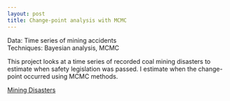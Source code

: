 ```yaml
---
layout: post
title: Change-point analysis with MCMC
---
```


Data: Time series of mining accidents  
Techniques: Bayesian analysis, MCMC

This project looks at a time series of recorded coal mining disasters to estimate when safety legislation was passed. I estimate when the change-point occurred using MCMC methods.

[Mining Disasters]( https://github.com/JoomiK/MiningDisasters/blob/master/Mining/MiningDisasters.ipynb )

